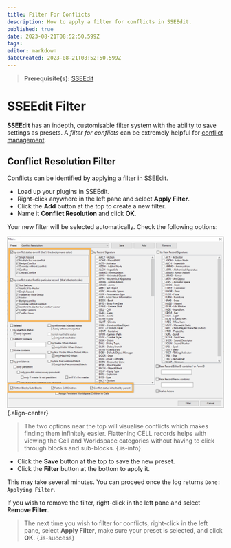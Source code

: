 ```yaml
---
title: Filter For Conflicts
description: How to apply a filter for conflicts in SSEEdit.
published: true
date: 2023-08-21T08:52:50.599Z
tags: 
editor: markdown
dateCreated: 2023-08-21T08:52:50.599Z
---
```


> **Prerequisite(s):** [SSEEdit](/tools/sseedit)

# SSEEdit Filter

**SSEEdit** has an indepth, customisable filter system with the ability to save settings as presets. A *filter for conflicts* can be extremely helpful for [conflict management](/knowledge-base/conflict-management).

## Conflict Resolution Filter

Conflicts can be identified by applying a filter in SSEEdit.

- Load up your plugins in SSEEdit.
- Right-click anywhere in the left pane and select **Apply Filter**.
- Click the **Add** button at the top to create a new filter.
- Name it **Conflict Resolution** and click **OK**.

Your new filter will be selected automatically. Check the following options:

![cr-filter.png](/guides-tutorials/cr-filter.png){.align-center}

> The two options near the top will visualise conflicts which makes finding them infinitely easier. Flattening CELL records helps with viewing the Cell and Worldspace categories without having to click through blocks and sub-blocks.
{.is-info}

- Click the **Save** button at the top to save the new preset.
- Click the **Filter** button at the bottom to apply it.

This may take several minutes. You can proceed once the log returns `Done: Applying Filter`.

If you wish to remove the filter, right-click in the left pane and select **Remove Filter**.

> The next time you wish to filter for conflicts, right-click in the left pane, select **Apply Filter**, make sure your preset is selected, and click **OK**.
{.is-success}
